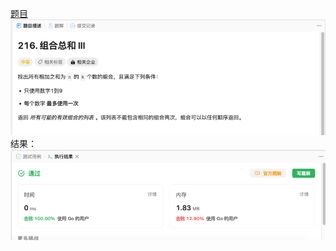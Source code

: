 [题目](https://leetcode.cn/problems/combination-sum-iii/?envType=study-plan-v2&envId=leetcode-75)
![pic](img.png)
结果：
![pic](result.png)